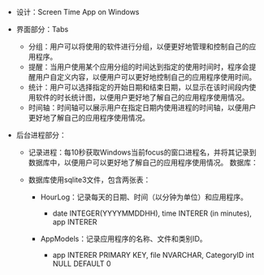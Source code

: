 - 设计：Screen Time App on Windows

- 界面部分：Tabs

  - 分组：用户可以将使用的软件进行分组，以便更好地管理和控制自己的应用程序。
  - 提醒：当用户使用某个应用分组的时间达到指定的使用时间时，程序会提醒用户自定义内容，以便用户可以更好地控制自己的应用程序使用时间。
  - 统计：用户可以选择指定的开始日期和结束日期，以显示在该时间段内使用软件的时长统计图，以便用户更好地了解自己的应用程序使用情况。
  - 时间轴：时间轴可以展示用户在指定日期内使用进程的时间轴，以便用户更好地了解自己的应用程序使用情况。

- 后台进程部分：

  -  记录进程：每10秒获取Windows当前focus的窗口进程名，并将其记录到数据库中，以便用户可以更好地了解自己的应用程序使用情况。 数据库：

  - 数据库使用sqlite3文件，包含两张表： 

    - HourLog：记录每天的日期、时间（以分钟为单位）和应用程序。

      - date INTEGER(YYYYMMDDHH), time INTERER (in minutes), app INTERER

    - AppModels：记录应用程序的名称、文件和类别ID。

      - app INTERER PRIMARY KEY, file NVARCHAR, CategoryID int NULL DEFAULT 0

      
